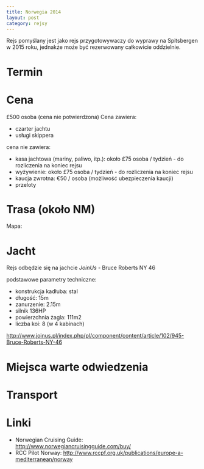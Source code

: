 ```yaml
---
title: Norwegia 2014
layout: post
category: rejsy
---
```

Rejs pomyślany jest jako rejs przygotowywaczy do wyprawy na Spitsbergen w 2015 roku, jednakże może być rezerwowany całkowicie oddzielnie.


Termin
=======


Cena
=====
£500 osoba (cena nie potwierdzona)
Cena zawiera:

* czarter jachtu
* usługi skippera

cena nie zawiera:

* kasa jachtowa (mariny, paliwo, itp.): 
około £75 osoba / tydzień - do rozliczenia na koniec rejsu
* wyżywienie: 
około £75 osoba / tydzień - do rozliczenia na koniec rejsu
* kaucja zwrotna: €50 / osoba (możliwość ubezpieczenia kaucji)
* przeloty

Trasa (około NM)
=================

Mapa:


Jacht
======
Rejs odbędzie się na jachcie *JoinUs* - Bruce Roberts NY 46

podstawowe parametry techniczne:

* konstrukcja kadłuba: stal
* długość: 15m
* zanurzenie: 2.15m
* silnik 136HP
* powierzchnia żagla: 111m2
* liczba koi: 8 (w 4 kabinach)

http://www.joinus.pl/index.php/pl/component/content/article/102/945-Bruce-Roberts-NY-46


Miejsca warte odwiedzenia
==========================


Transport
==========


Linki
======
* Norwegian Cruising Guide: http://www.norwegiancruisingguide.com/buy/
* RCC Pilot Norway: http://www.rccpf.org.uk/publications/europe-a-mediterranean/norway